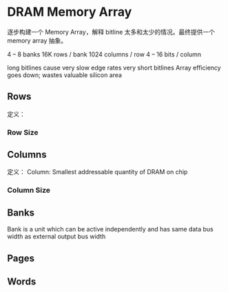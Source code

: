 # DRAM Memory Array

逐步构建一个 Memory Array，解释 bitline 太多和太少的情况。最终提供一个 memory array 抽象。

4 – 8 banks
16K rows / bank
1024 columns / row
4 – 16 bits / column

long bitlines cause very slow edge rates
very short bitlines Array efficiency goes down; wastes valuable silicon area

## Rows
定义：


### Row Size

## Columns
定义：
Column: Smallest addressable quantity of DRAM on chip


### Column Size

## Banks

Bank is a unit which can be active independently and has same data bus
width as external output bus width

## Pages

## Words
